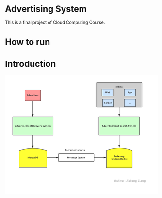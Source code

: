 # Advertising System

This is a final project of Cloud Computing Course.

# How to run

# Introduction

![Framework](./img/1.png)
